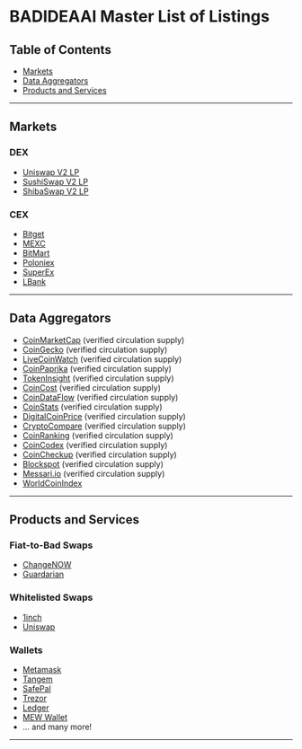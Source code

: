 # BADIDEAAI Master List of Listings

## Table of Contents
- [Markets](#markets)
- [Data Aggregators](#data-aggregators)
- [Products and Services](#products-and-services)

---

## Markets

### DEX
- [Uniswap V2 LP](https://coinmarketcap.com/dexscan/ethereum/0x29c830864930c897efa2b9e9851342187b82010e/)
- [SushiSwap V2 LP](https://coinmarketcap.com/dexscan/ethereum/0x57fbc21ca3c157a26b6ea57334d6b082be1060a7/)
- [ShibaSwap V2 LP](https://coinmarketcap.com/dexscan/ethereum/0x6f4a05f54172e53d9f937a46f3ab9aca4f1dbd6e/)

### CEX
- [Bitget](https://www.bitget.com/en/spot/badusdt_SPBL?type=spot)
- [MEXC](https://www.mexc.com/exchange/BAD_USDT)
- [BitMart](https://www.bitmart.com/trade/en-US?symbol=BAD_USDT&layout=pro)
- [Poloniex](https://poloniex.com/trade/BAD_USDT/?type=spot)
- [SuperEx](https://www.superex.com/trade/BAD_USDT)
- [LBank](https://www.lbank.com/en-US/trade/bad_usdt/)

---

## Data Aggregators

- [CoinMarketCap](https://coinmarketcap.com/currencies/bad-idea-ai) (verified circulation supply)
- [CoinGecko](https://www.coingecko.com/en/coins/bad-idea-ai) (verified circulation supply)
- [LiveCoinWatch](https://www.livecoinwatch.com/price/BADIDEAAI-_BAD) (verified circulation supply)
- [CoinPaprika](https://coinpaprika.com/coin/bad-bad-idea-ai/) (verified circulation supply)
- [TokenInsight](https://tokeninsight.com/en/coins/bad-idea-ai) (verified circulation supply)
- [CoinCost](https://coincost.net/en/currency/bad-idea-ai) (verified circulation supply)
- [CoinDataFlow](https://coindataflow.com/en/currency/bad-idea-ai) (verified circulation supply)
- [CoinStats](https://coinstats.app/coins/bad-idea-ai/) (verified circulation supply)
- [DigitalCoinPrice](https://digitalcoinprice.com/coins/bad-idea-ai) (verified circulation supply)
- [CryptoCompare](https://www.cryptocompare.com/coins/bad/overview) (verified circulation supply)
- [CoinRanking](https://coinranking.com/coin/Un8X1DKEo+badideaai-bad) (verified circulation supply)
- [CoinCodex](https://coincodex.com/crypto/bad-idea-ai/) (verified circulation supply)
- [CoinCheckup](https://coincheckup.com/coins/bad-idea-ai) (verified circulation supply)
- [Blockspot](https://blockspot.io/coin/bad-idea-ai/) (verified circulation supply)
- [Messari.io](https://messari.io/project/bad-idea-ai) (verified circulation supply)
- [WorldCoinIndex](https://www.worldcoinindex.com/coin/bad-idea-ai)
  
---

## Products and Services

### Fiat-to-Bad Swaps
- [ChangeNOW](https://changenow.io/buy/bad-eth)
- [Guardarian](https://guardarian.com/buy-bad)

### Whitelisted Swaps
- [1inch](https://app.1inch.io/#/1/simple/swap/ETH/BAD)
- [Uniswap](https://app.uniswap.org/swap?outputCurrency=0x32b86b99441480a7e5bd3a26c124ec2373e3f015)

### Wallets
- [Metamask](https://portfolio.metamask.io/networks/1/tokens/bad-idea-ai/0x32b86b99441480a7e5bd3a26c124ec2373e3f015)
- [Tangem](https://tangem.com/en/blog/post/bad-idea-ai-tangem/)
- [SafePal](https://www.safepal.com/en/coin/lists)
- [Trezor](https://trezor.io/coins/detail/bad-idea-ai)
- [Ledger](https://ledger.com)
- [MEW Wallet](https://www.myetherwallet.com/)
- ... and many more!

---
